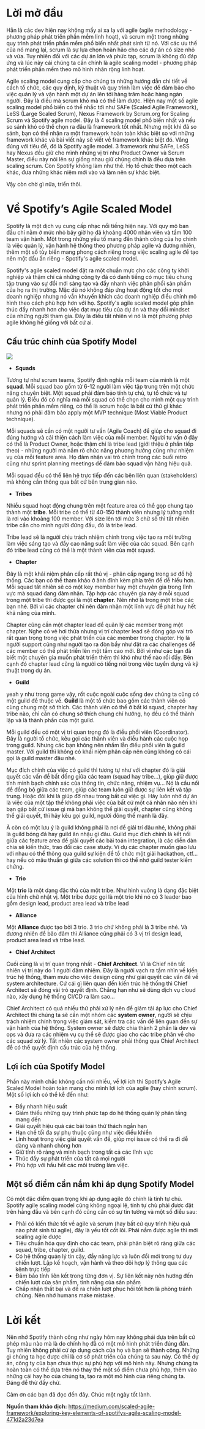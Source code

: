 # Lời mở đầu

Hẳn là các dev hiện nay không mấy ai xa lạ với agile (agile methodology - phương pháp phát triển phần mềm linh hoạt), và scrum một trong những quy trình phát triển phần mềm phổ biến nhất phát sinh từ nó. Với các ưu thế của nó mang lại, scrum là sự lựa chọn hoàn hảo cho các dự án có size nhỏ và vừa. Tuy nhiên đối với các dự án lớn và phức tạp, scrum là không đủ đáp ứng và lúc này cái chúng ta cần chính là agile scaling model - phương pháp phát triển phần mềm theo mô hình nhân rộng linh hoạt.

Agile scaling model cung cấp cho chúng ta những hướng dẫn chi tiết về cách tổ chức, các quy định, kỹ thuật và quy trình làm việc để đảm bảo cho việc quản lý và vận hành một dự án lên tới hàng trăm hoặc hàng ngàn người. Đây là điều mà scrum khó mà có thể làm được. HIện nay một số agile scaling model phổ biến có thể nhắc tới như SAFe (Scaled Agile Framework), LeSS (Large Scaled Scrum), Nexus Framework by Scrum.org for Scaling Scrum và Spotify agile model. Đây là 4 scaling model phổ biến nhất và nếu so sánh khó có thể chọn ra đâu là framework tốt nhất. Nhưng một khi đã so sánh, bạn có thể nhận ra một framework hoàn toàn khác biệt so với những framework khác và bài viết này sẽ viết về framework khác biệt đó. Vâng đúng với tiêu đề, đó là Spotify agile model. 3 framework như SAFe, LeSS hay Nexus đều giữ cho mình những vị trí như Product Owner và Scrum Master, điều này nói lên sự giống nhau giữ chúng chính là đều dựa trên scaling scrum. Còn Spotify không làm như thế. Họ tổ chức theo một cách khác, đưa những khác niệm mới vào và làm nên sự khác biệt.

Vậy còn chờ gì nữa, triển thôi.



# Về Spotify’s Agile Scaled Model 

Spotify là một dịch vụ cung cấp nhạc nổi tiếng hiện nay. Với quy mô ban đầu chỉ nằm ở mức nhỏ bây giờ họ đã khoảng 4000 nhân viên và tầm 100 team vận hành. Một trong những yếu tố mang đến thành công của họ chính là việc quản lý, vận hành hệ thống theo phương pháp agile và đương nhiên, thêm một số tùy biến mang phong cách riêng trong việc scaling agile để tạo nên một dấu ấn riêng - Spotify's agile scaled model.

Spotify's agile scaled model đặt ra một chuẩn mực cho các công ty khởi nghiệp và thậm chí cả những công ty đã có danh tiếng có mục tiêu chung tập trung vào sự đổi mới sáng tạo và đẩy nhanh việc phân phối sản phẩm của họ ra thị trường. Mặc dù nó không đáp ứng hoạt động tốt cho mọi doanh nghiệp nhưng nó vẫn khuyến khích các doanh nghiệp điều chỉnh mô hình theo cách phù hợp hơn với họ. Spotify's agile scaled model góp phần thúc đẩy nhanh hơn cho việc đạt mục tiêu của dự án và thay đổi mindset của những người tham gia. Đây là điều tất nhiên vì nó là một phương pháp agile không hề giống với bất cứ ai.

## Cấu trúc chính của Spotify Model


![](https://images.viblo.asia/38010a4c-5db5-43f2-9607-b6f1d89a7595.jpg)


* **Squads** 

Tương tự như scrum teams, Spotify định nghĩa mỗi team của mình là một **squad**. Mỗi squad bao gồm từ 6-12 người làm việc tập trung trên một chức năng chuyên biệt. Một squad phải đảm bảo tính tự chủ, tự tổ chức và tự quản lý. Điều đó có nghĩa mà mỗi squad có thể chọn cho mình một quy trình phát triển phần mềm riêng, có thể là scrum hoặc là bất cứ thứ gì khác nhưng nó phải đảm bảo apply một  MVP technique (Most Viable Product technique).

Mỗi squads sẽ cần có một người tư vấn (Agile Coach) để giúp cho squad đi đúng hướng và cải thiện cách làm việc của mỗi member. Người tư vấn ở đây có thể là Product Owner, hoặc thậm chí là tribe lead (giới thiệu ở phần tiếp theo) - những người mà nắm rõ chức năng phương hướng cũng như nhiệm vụ của mỗi feature area. Họ đảm nhận vai trò chính trong các buổi retro cũng như sprint planning meetings để đảm bảo squad vận hàng hiệu quả.

Mỗi squad đều có thể liên hệ trực tiếp đến các bên liên quan (stakeholders) mà không cần thông qua bất cứ bên trung gian nào.


* **Tribes** 

Nhiều squad hoạt động chung trên một feature area có thể gọp chung tạo thành một **tribe**. Mỗi tribe có thể từ 40-150 thành viên nhưng lý tưởng nhất là rơi vào khoảng 100 member. Với size lên tới mức 3 chữ số thì tất nhiên tribe cần cho mình người đứng đầu, đó là tribe lead. 

Tribe lead sẽ là người chịu trách nhiệm chính trong việc tạo ra môi trường làm việc sáng tạo và đẩy cao năng suất làm việc của các squad. Bên cạnh đó tribe lead cũng có thể là một thành viên của một squad.


* **Chapter** 

Đây là một khái niệm phân cấp rất thú vị - phân cấp ngang trong sơ đồ hệ thống. Các bạn có thể tham khảo ở ảnh đính kèm phía trên để dễ hiểu hơn. Mỗi squad tất nhiên sẽ có một key member hay một chuyên gia trong lĩnh vực mà squad đang đảm nhận. Tập hợp các chuyên gia này ở mỗi squad trong một tribe thì được gọi là một **chapter**. Nên nhớ là trong một tribe các bạn nhé. Bởi vì các chapter chỉ nên đảm nhận một lĩnh vực để phát huy hết khả năng của mình. 

Chapter cũng cần một chapter lead để quản lý các member trong một chapter. Nghe có vẻ hơi thừa nhưng vị trí chapter lead sẽ đóng góp vai trò rất quan trọng trong việc phát triển của các member trong chapter. Họ là người support cũng như người tạo ra đòn bẩy như đặt ra các challenges để các member có thể phát triển lên một tầm cao mới. Bởi vì như các bạn đã biết một chuyên gia muốn phát triển thêm thì khó như thế nào rồi đấy. Bên cạnh đó chapter lead cũng là người có tiếng nói trong việc tuyển dụng và kỹ thuật trong dự án.


* **Guild** 

yeah y như trong game vậy, rốt cuộc ngoài cuộc sống dev chúng ta cũng có một guild để thuộc về. **Guild** là một tổ chức bao gồm các thành viên có cùng chung một sở thích. Các thành viên có thể ở bất kì squad, chapter hay tribe nào, chỉ cần có chung sở thích chung chí hướng, họ đều có thể thành lập và là thành phần của một guild. 

Mỗi guild đều có một vị trí quan trọng đó là điều phối viên (Coordinator). Đây là người tổ chức, kêu gọi các thành viên và điều hành các cuộc họp trong guild. Nhưng các bạn không nên nhầm lẫn điều phối viên là guild master. Với guild thì không có khái niệm phân cấp nên cũng không có cái gọi là guild master đâu nhé. 

Mục đích chính của việc có guild thì tương tự như với chapter đó là giải quyết các vấn đề bất đồng giữa các team (squad hay tribe...), giúp giữ được tính minh bạch chính xác của thông tin, chức năng, nhiệm vụ... Nó là cầu nối để đồng bộ giữa các team, giúp các team luôn giữ được sự liên kết và tập trung. Hoặc đôi khi là giúp đỡ nhau trong bất cứ việc gì. Hãy luôn nhớ dự án là việc của một tập thể không phải việc của bất cứ một cá nhân nào nên khi bạn gặp bất cứ issue gì mà bạn không thể giải quyết, chapter cũng không thể giải quyết, thì hãy kêu gọi guild, người đông thế mạnh là đây.

À còn có một lưu ý là guild không phải là nơi để giải trí đâu nhé, không phải là guild bóng đá hay guild ăn nhậu gì đâu. Guild mục đích chính là kết nối giữa các feature area để giải quyết các bài toán integration, là các diễn đàn chia sẽ kiến thức, trao đổi các case study. Ví dụ các chapter muốn giao lưu với nhau có thể thông qua guild sự kiện để tổ chức một giải hackathon, ctf... hay nếu có mâu thuẩn gì giữa các solution thì có thể nhờ guild tester kiểm chứng. 

* **Trio** 

Một **trio** là một dạng đặc thù của một tribe. Như hình vuông là dạng đặc biệt của hình chữ nhật vị. Một tribe được gọi là một trio khi nó có 3 leader bao gồm design lead, product area lead và tribe lead


* **Alliance** 

Một **Alliance** được tạo bởi 3 trio. 3 trio chứ không phải là 3 tribe nhé. Và đương nhiên để bảo đảm thì Alliance cũng phải có 3 vị trí design lead, product area lead và tribe lead.

* **Chief Architect** 

Cuối cùng là vị trí quan trọng nhất - **Chief Architect**. Vì là Chief nên tất nhiên vị trí này do 1 người đảm nhiệm. Đây là người vạch ra tầm nhìn về kiến trúc hệ thống, tham mưu cho việc design cũng như giải quyết các vấn đề về system architecture.  Cứ cái gì liên quan đến kiến trúc hệ thống thì Chief Architect sẽ đóng vài trò quyết định. Chẳng hạn như sẽ dùng dịch vụ cloud nào, xây dụng hệ thống CI/CD ra làm sao... 

Chief Architect có quá nhiều thứ phải xử lý nên để giảm tải áp lực cho Chief Architect thì chúng ta sẽ cần một nhóm các **system owner**, người sẽ chịu trách nhiệm chính trong việc giám sát, kiểm tra các vấn đề liên quan đến sự vận hành của hệ thống. System owner sẽ được chia thành 2 phần là dev và ops và đưa ra các nhiệm vụ cụ thể sẽ được giao cho các tribe phân về cho các squad xử lý. Tất nhiên các system owner phải thông qua Chief Architect để có thể quyết định cấu trúc của hệ thống.



## Lợi ích của Spotify Model

Phần này mình chắc không cần nói nhiều, về lợi ích thì Spotify’s Agile Scaled Model hoàn toàn mang cho mình lợi ích của agile (hay chính scrum). Một số lợi ích có thể kể đến như:

* Đẩy nhanh hiệu suất
* Giảm thiểu những quy trình phức tạp do hệ thống quản lý phân tầng mang đến
* Giải quyết hiệu quả các bài toán thử thách ngắn hạn
* Hạn chế tối đa sự phụ thuộc cũng như việc điểu khiển
* Linh hoạt trong việc giải quyết vấn đề, giúp mọi issue có thể ra đi dễ dàng và nhanh chóng hơn
* Giữ tính rõ ràng và minh bạch trong tất cả các lĩnh vực
* Thúc đẩy sự phát triển của tất cả mọi người
* Phù hợp với hầu hết các môi trường làm việc.

## Một số điểm cần nắm khi áp dụng Spotify Model

Có một đặc điểm quan trọng khi áp dụng agile đó chính là tính tự chủ. Spotify agile scaling model cũng không ngoại lệ, tính tự chủ phải được đặt trên hàng đầu và bên cạnh đó cũng cần có sự tin tưởng và một số điểu sau:

* Phải có kiến thức tốt về agile và scrum (hay bất cứ quy trình hiệu quả nào phát sinh từ agile), đây là yếu tốt cốt lõi. Phải nắm được agile thì mới scaling agile được
* Tiêu chuẩn hóa quy định cho các team, phải phân biệt rõ ràng giữa các squad, tribe, chapter, guild. 
* Có hệ thống quản lý tin cậy, đầy năng lực và luôn đổi mới trong tư duy chiến lượt. Lập kế hoạch, vận hành và theo dõi hợp lý thông qua các kênh trực tiếp
* Đảm bảo tính liên kết trong từng đơn vị. Sự liên kết này nên hướng đến chiến lượt của sản phẩm, tính năng của sản phẩm
* Chấp nhận thất bại và đề ra chiến lượt phục hồi tốt hơn là phòng tránh chúng. Nên nhớ humans make mistake. 


# Lời kết

Nên nhớ Spotify thành công như ngày hôm nay không phải dựa trên bất cứ phép màu nào mà là do chính họ đã có một mô hình phát triển đúng đắn. Tuy nhiên không phải cứ áp dụng cách của họ và bạn sẽ thành công. Những gì chúng ta học được chỉ là cơ sở phát triển của chúng ta sau này. Có thể dự án, công ty của bạn chưa thực sự phù hợp với mô hình này. Nhưng chúng ta hoàn toàn có thể dựa trên nó thay thế một số điểm chưa phù hợp, thêm vào những cái hay ho của chúng ta, tạo ra một mô hình của riêng chúng ta. Đáng để thử đấy chứ. 

Cảm ơn các bạn đã đọc đến đây. 
Chúc một ngày tốt lành.

**Nguồn tham khảo dịch:** https://medium.com/scaled-agile-framework/exploring-key-elements-of-spotifys-agile-scaling-model-471d2a23d7ea